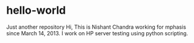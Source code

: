 # hello-world
Just another repository
Hi, This is Nishant Chandra working for mphasis since March 14, 2013.
I work on HP server testing using python scripting.
